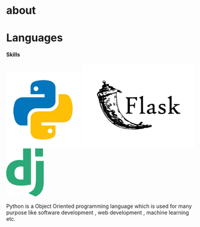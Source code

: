 # about


# Languages



**Skills**

<img src="./python.png" alt="python" width="200px">    <img src="./flask.jpg" alt="python" width="300px">  <img src="./django.png" alt="python" width="100px">


Python is a Object Oriented programming language which is used for many purpose like software development , web development , machine learning etc.


